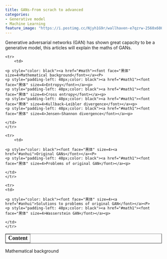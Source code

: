 ```yaml
---
title: GANs-From scrach to advanced
categories:
- Generative model
- Machine Learning
feature_image: "https://i.postimg.cc/Njyh1G9r/wallhaven-e7qzrw-2560x600.png"
---
```

<head>
    <script src="https://cdn.mathjax.org/mathjax/latest/MathJax.js?config=TeX-AMS-MML_HTMLorMML" type="text/javascript"></script>
    <script type="text/x-mathjax-config">
        MathJax.Hub.Config({
            tex2jax: {
            skipTags: ['script', 'noscript', 'style', 'textarea', 'pre'],
            inlineMath: [['$','$']]
            }
        });
    </script>
</head>

<p>Generative adversarial networks (GAN) has shown great capacity to be a generative model, this articles will explain the maths of GANs.</p>

<table border="1">
    <tr>
        <td><font face="黑体" size=4><b>Content</b></font></td>
    </tr>

    <tr>
        <td>

	<p style="color: black"><a href="#math"><font face="黑体" size=4>Mathematical background</font></a><P>
	<p style="padding-left: 40px;color: black"><a href="#math1"><font face="黑体" size=4>Entropy</font></a><p>
	<p style="padding-left: 40px;color: black"><a href="#math1"><font face="黑体" size=4>Cross entropy</font></a><p>
	<p style="padding-left: 40px;color: black"><a href="#math1"><font face="黑体" size=4>Kullback–Leibler divergence</font></a><p>
	<p style="padding-left: 40px;color: black"><a href="#math1"><font face="黑体" size=4>Jensen–Shannon divergence</font></a><p>

	</td>
    </tr>

    <tr>
        <td>

	<p style="color: black"><font face="黑体" size=4><a href="#anhui">Original GANs</font></a><P>
	<p style="padding-left: 40px;color: black"><a href="#math1"><font face="黑体" size=4>Problems of original GAN</font></a><p>

	</td>
    </tr>

    <tr>	
	<td>

	<p style="color: black"><font face="黑体" size=4><a href="#anhui">Solutions to problems of original GAN</font></a><P>
	<p style="padding-left: 40px;color: black"><a href="#math1"><font face="黑体" size=4>Wasserstein GAN</font></a><p>
	
	</td>
    </tr>
  
</table>

<p style="color: black"><a name="math">Mathematical background</a><p>


